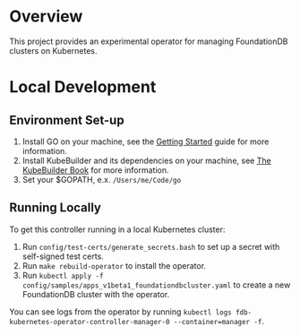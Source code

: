 # Overview

This project provides an experimental operator for managing FoundationDB
clusters on Kubernetes.

# Local Development

## Environment Set-up

1. Install GO on your machine, see the [Getting Started](https://golang.org/doc/install) guide for more information.
2. Install KubeBuilder and its dependencies on your machine, see [The KubeBuilder Book](https://book.kubebuilder.io/quick-start.html) for more information.
3. Set your $GOPATH, e.x. `/Users/me/Code/go`


## Running Locally

To get this controller running in a local Kubernetes cluster:

1.	Run `config/test-certs/generate_secrets.bash` to set up a secret with
	self-signed test certs.
2.	Run `make rebuild-operator` to install the operator.
3.	Run `kubectl apply -f config/samples/apps_v1beta1_foundationdbcluster.yaml`
	to create a new FoundationDB cluster with the operator.

You can see logs from the operator by running
`kubectl logs fdb-kubernetes-operator-controller-manager-0 --container=manager -f`.

